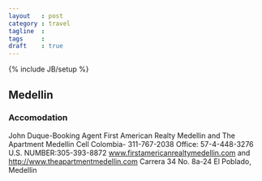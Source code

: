 ```yaml
---
layout   : post
category : travel
tagline  : 
tags     : 
draft    : true
---
```

{% include JB/setup %}

## Medellin

### Accomodation

John Duque-Booking Agent
First American Realty Medellin and The Apartment Medellin
Cell Colombia- 311-767-2038
Office: 57-4-448-3276
U.S.  NUMBER:305-393-8872
www.firstamericanrealtymedellin.com and http://www.theapartmentmedellin.com
Carrera 34 No. 8a-24
El Poblado, Medellin
